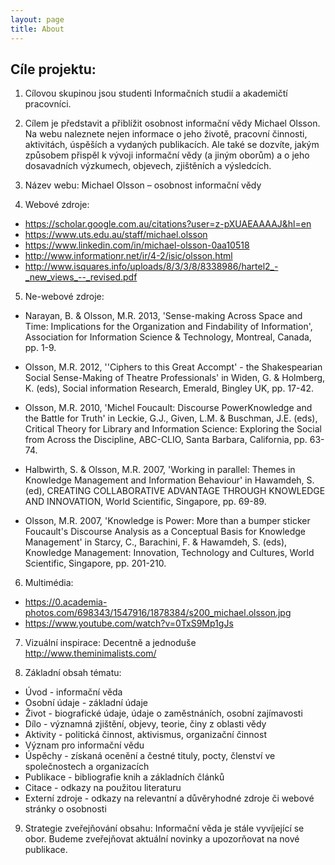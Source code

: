 ```yaml
---
layout: page
title: About
---
```


Cíle projektu:
--------------

1. Cílovou skupinou jsou studenti Informačních studií a akademičtí pracovníci.

2. Cílem je představit a přiblížit osobnost informační vědy Michael Olsson. Na webu naleznete nejen informace o jeho životě, pracovní činnosti, aktivitách, úspěších a vydaných publikacích. Ale také se dozvíte, jakým způsobem přispěl k vývoji informační vědy (a jiným oborům) a o jeho dosavadních výzkumech, objevech, zjištěních a výsledcích.

3. Název webu: Michael Olsson – osobnost informační vědy

4. Webové zdroje:
 - https://scholar.google.com.au/citations?user=z-pXUAEAAAAJ&hl=en
 - https://www.uts.edu.au/staff/michael.olsson
 - https://www.linkedin.com/in/michael-olsson-0aa10518
 - http://www.informationr.net/ir/4-2/isic/olsson.html
 - http://www.isquares.info/uploads/8/3/3/8/8338986/hartel2_-_new_views_--_revised.pdf

5. Ne-webové zdroje:

 - Narayan, B. & Olsson, M.R. 2013, 'Sense-making Across Space and Time: Implications for the Organization and Findability of Information', Association for Information Science & Technology, Montreal, Canada, pp. 1-9.

 - Olsson, M.R. 2012, ''Ciphers to this Great Accompt' - the Shakespearian Social Sense-Making of Theatre Professionals' in Widen, G. & Holmberg, K. (eds), Social information Research, Emerald, Bingley UK, pp. 17-42.
 - Olsson, M.R. 2010, 'Michel Foucault: Discourse PowerKnowledge and the Battle for Truth' in Leckie, G.J., Given, L.M. & Buschman, J.E. (eds), Critical Theory for Library and Information Science: Exploring the Social from Across the Discipline, ABC-CLIO, Santa Barbara, California, pp. 63-74.

 - Halbwirth, S. & Olsson, M.R. 2007, 'Working in parallel: Themes in Knowledge Management and Information Behaviour' in Hawamdeh, S. (ed), CREATING COLLABORATIVE ADVANTAGE THROUGH KNOWLEDGE AND INNOVATION, World Scientific, Singapore, pp. 69-89.

 - Olsson, M.R. 2007, 'Knowledge is Power: More than a bumper sticker Foucault's Discourse Analysis as a Conceptual Basis for Knowledge Management' in Starcy, C., Barachini, F. & Hawamdeh, S. (eds), Knowledge Management: Innovation, Technology and Cultures, World Scientific, Singapore, pp. 201-210.

6. Multimédia:
 - https://0.academia-photos.com/698343/1547916/1878384/s200_michael.olsson.jpg
 - https://www.youtube.com/watch?v=0TxS9Mp1gJs

7. Vizuální inspirace:
Decentně a jednoduše
http://www.theminimalists.com/

8. Základní obsah tématu:
 + Úvod - informační věda
 + Osobní údaje - základní údaje
 + Život - biografické údaje, údaje o zaměstnáních, osobní zajímavosti
 + Dílo - významná zjištění, objevy, teorie, činy z oblasti vědy
 + Aktivity - politická činnost, aktivismus, organizační činnost
 + Význam pro informační vědu
 + Úspěchy - získaná ocenění a čestné tituly, pocty, členství ve společnostech a organizacích
 + Publikace - bibliografie knih a základních článků 
 + Citace - odkazy na použitou literaturu
 + Externí zdroje - odkazy na relevantní a důvěryhodné zdroje či webové stránky o osobnosti
 
9. Strategie zveřejňování obsahu:
Informační věda je stále vyvíjející se obor. Budeme zveřejňovat aktuální novinky a upozorňovat na nové publikace.

